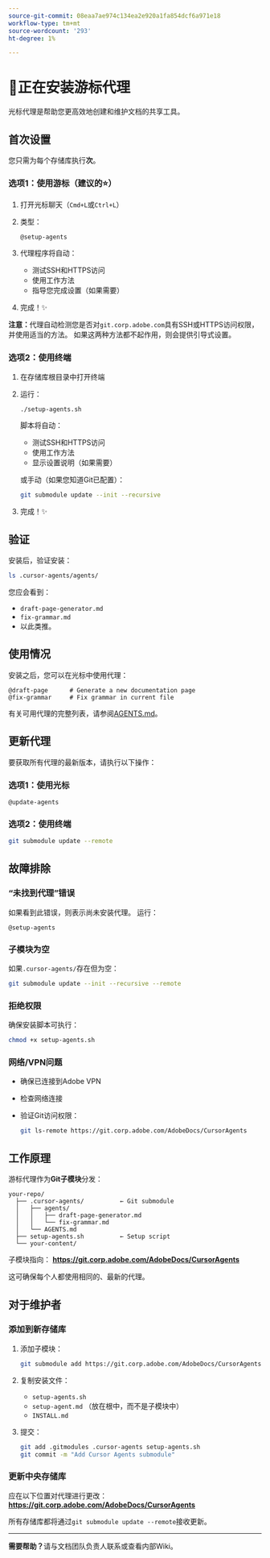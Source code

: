 ```yaml
---
source-git-commit: 08eaa7ae974c134ea2e920a1fa854dcf6a971e18
workflow-type: tm+mt
source-wordcount: '293'
ht-degree: 1%

---
```

# 🚀正在安装游标代理

光标代理是帮助您更高效地创建和维护文档的共享工具。

## 首次设置

您只需为每个存储库执行&#x200B;**次**。

### 选项1：使用游标（建议的⭐）

1. 打开光标聊天（`Cmd+L`或`Ctrl+L`）
2. 类型：

   ```
   @setup-agents
   ```

3. 代理程序将自动：
   - 测试SSH和HTTPS访问
   - 使用工作方法
   - 指导您完成设置（如果需要）
4. 完成！✨

**注意：**&#x200B;代理自动检测您是否对`git.corp.adobe.com`具有SSH或HTTPS访问权限，并使用适当的方法。 如果这两种方法都不起作用，则会提供引导式设置。

### 选项2：使用终端

1. 在存储库根目录中打开终端
2. 运行：

   ```bash
   ./setup-agents.sh
   ```

   脚本将自动：
   - 测试SSH和HTTPS访问
   - 使用工作方法
   - 显示设置说明（如果需要）

   或手动（如果您知道Git已配置）：

   ```bash
   git submodule update --init --recursive
   ```

3. 完成！✨

## 验证

安装后，验证安装：

```bash
ls .cursor-agents/agents/
```

您应会看到：
- `draft-page-generator.md`
- `fix-grammar.md`
- 以此类推。

## 使用情况

安装之后，您可以在光标中使用代理：

```
@draft-page      # Generate a new documentation page
@fix-grammar     # Fix grammar in current file
```

有关可用代理的完整列表，请参阅[AGENTS.md](AGENTS.md)。

## 更新代理

要获取所有代理的最新版本，请执行以下操作：

### 选项1：使用光标

```
@update-agents
```

### 选项2：使用终端

```bash
git submodule update --remote
```

## 故障排除

### “未找到代理”错误

如果看到此错误，则表示尚未安装代理。 运行：

```
@setup-agents
```

### 子模块为空

如果`.cursor-agents/`存在但为空：

```bash
git submodule update --init --recursive --remote
```

### 拒绝权限

确保安装脚本可执行：

```bash
chmod +x setup-agents.sh
```

### 网络/VPN问题

- 确保已连接到Adobe VPN
- 检查网络连接
- 验证Git访问权限：

  ```bash
  git ls-remote https://git.corp.adobe.com/AdobeDocs/CursorAgents
  ```

## 工作原理

游标代理作为&#x200B;**Git子模块**&#x200B;分发：

```
your-repo/
  ├── .cursor-agents/          ← Git submodule
  │   ├── agents/
  │   │   ├── draft-page-generator.md
  │   │   └── fix-grammar.md
  │   └── AGENTS.md
  ├── setup-agents.sh          ← Setup script
  └── your-content/
```

子模块指向：
**https://git.corp.adobe.com/AdobeDocs/CursorAgents**

这可确保每个人都使用相同的、最新的代理。

## 对于维护者

### 添加到新存储库

1. 添加子模块：

   ```bash
   git submodule add https://git.corp.adobe.com/AdobeDocs/CursorAgents.git .cursor-agents
   ```

2. 复制安装文件：
   - `setup-agents.sh`
   - `setup-agent.md` （放在根中，而不是子模块中）
   - `INSTALL.md`

3. 提交：

   ```bash
   git add .gitmodules .cursor-agents setup-agents.sh
   git commit -m "Add Cursor Agents submodule"
   ```

### 更新中央存储库

应在以下位置对代理进行更改：
**https://git.corp.adobe.com/AdobeDocs/CursorAgents**

所有存储库都将通过`git submodule update --remote`接收更新。

---

**需要帮助？**&#x200B;请与文档团队负责人联系或查看内部Wiki。
